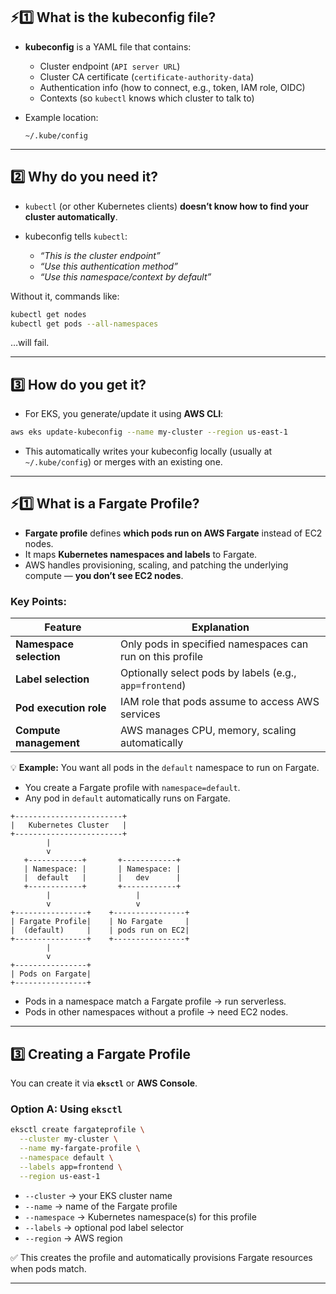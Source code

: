 
## ⚡1️⃣ What is the kubeconfig file?

* **kubeconfig** is a YAML file that contains:

  * Cluster endpoint (`API server URL`)
  * Cluster CA certificate (`certificate-authority-data`)
  * Authentication info (how to connect, e.g., token, IAM role, OIDC)
  * Contexts (so `kubectl` knows which cluster to talk to)

* Example location:

  ```
  ~/.kube/config
  ```

---

## 2️⃣ Why do you need it?

* `kubectl` (or other Kubernetes clients) **doesn’t know how to find your cluster automatically**.
* kubeconfig tells `kubectl`:

  * *“This is the cluster endpoint”*
  * *“Use this authentication method”*
  * *“Use this namespace/context by default”*

Without it, commands like:

```bash
kubectl get nodes
kubectl get pods --all-namespaces
```

…will fail.

---

## 3️⃣ How do you get it?

* For EKS, you generate/update it using **AWS CLI**:

```bash
aws eks update-kubeconfig --name my-cluster --region us-east-1
```

* This automatically writes your kubeconfig locally (usually at `~/.kube/config`) or merges with an existing one.

---

## ⚡1️⃣ What is a Fargate Profile?

* **Fargate profile** defines **which pods run on AWS Fargate** instead of EC2 nodes.
* It maps **Kubernetes namespaces and labels** to Fargate.
* AWS handles provisioning, scaling, and patching the underlying compute — **you don’t see EC2 nodes**.

### Key Points:

| Feature                 | Explanation                                               |
| ----------------------- | --------------------------------------------------------- |
| **Namespace selection** | Only pods in specified namespaces can run on this profile |
| **Label selection**     | Optionally select pods by labels (e.g., `app=frontend`)   |
| **Pod execution role**  | IAM role that pods assume to access AWS services          |
| **Compute management**  | AWS manages CPU, memory, scaling automatically            |

💡 **Example:** You want all pods in the `default` namespace to run on Fargate.

* You create a Fargate profile with `namespace=default`.
* Any pod in `default` automatically runs on Fargate.

```
+------------------------+
|   Kubernetes Cluster   |
+------------------------+
        |
        v
   +------------+       +------------+
   | Namespace: |       | Namespace: |
   |  default   |       |   dev      |
   +------------+       +------------+
        |                   |
        v                   v
+----------------+    +----------------+
| Fargate Profile|    | No Fargate     |
|  (default)     |    | pods run on EC2|
+----------------+    +----------------+
        |
        v
+----------------+
| Pods on Fargate|
+----------------+
```
* Pods in a namespace match a Fargate profile → run serverless.
* Pods in other namespaces without a profile → need EC2 nodes.

---

## 3️⃣ Creating a Fargate Profile

You can create it via **`eksctl`** or **AWS Console**.

### **Option A: Using `eksctl`**

```bash
eksctl create fargateprofile \
  --cluster my-cluster \
  --name my-fargate-profile \
  --namespace default \
  --labels app=frontend \
  --region us-east-1
```

* `--cluster` → your EKS cluster name
* `--name` → name of the Fargate profile
* `--namespace` → Kubernetes namespace(s) for this profile
* `--labels` → optional pod label selector
* `--region` → AWS region

✅ This creates the profile and automatically provisions Fargate resources when pods match.

---
